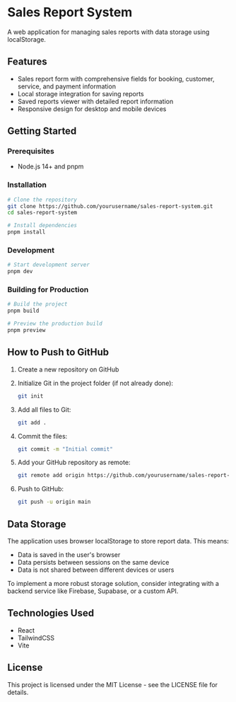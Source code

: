 # Sales Report System

A web application for managing sales reports with data storage using localStorage.

## Features

- Sales report form with comprehensive fields for booking, customer, service, and payment information
- Local storage integration for saving reports
- Saved reports viewer with detailed report information
- Responsive design for desktop and mobile devices

## Getting Started

### Prerequisites

- Node.js 14+ and pnpm

### Installation

```bash
# Clone the repository
git clone https://github.com/yourusername/sales-report-system.git
cd sales-report-system

# Install dependencies
pnpm install
```

### Development

```bash
# Start development server
pnpm dev
```

### Building for Production

```bash
# Build the project
pnpm build

# Preview the production build
pnpm preview
```

## How to Push to GitHub

1. Create a new repository on GitHub
2. Initialize Git in the project folder (if not already done):
   ```bash
   git init
   ```

3. Add all files to Git:
   ```bash
   git add .
   ```

4. Commit the files:
   ```bash
   git commit -m "Initial commit"
   ```

5. Add your GitHub repository as remote:
   ```bash
   git remote add origin https://github.com/yourusername/sales-report-system.git
   ```

6. Push to GitHub:
   ```bash
   git push -u origin main
   ```

## Data Storage

The application uses browser localStorage to store report data. This means:
- Data is saved in the user's browser
- Data persists between sessions on the same device
- Data is not shared between different devices or users

To implement a more robust storage solution, consider integrating with a backend service like Firebase, Supabase, or a custom API.

## Technologies Used

- React
- TailwindCSS
- Vite

## License

This project is licensed under the MIT License - see the LICENSE file for details.
